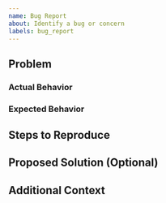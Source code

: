 ```yaml
---
name: Bug Report
about: Identify a bug or concern
labels: bug_report
---
```


<!--
Welcome! Thanks for helping us improve DDR.

Before creating a new bug report, please confirm one does not already exist for your issue.
-->

## Problem

### Actual Behavior

<!-- Provide a clear and concise description of the problem or bug that you encountered.

Is this a known issue?
-->

### Expected Behavior

<!-- What was the expected behavior in this senario? This will help us identify the source the issue.
-->

## Steps to Reproduce

<!-- Detail steps to recreate the issue as best you can. If we can replicate it on our end we can more readily address the core issue.

1.
2.
...
-->

## Proposed Solution (Optional)

<!-- We are certainly open to suggestions if you have ideas about root causes for the issue or bug, particularly if it is nuanced or more complex.
-->

## Additional Context

<!-- Add any other context or screenshots related to the issue here.
-->
